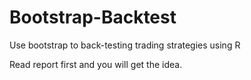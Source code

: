 # Bootstrap-Backtest
Use bootstrap to back-testing trading strategies using R

Read report first and you will get the idea. 
